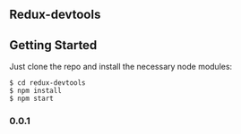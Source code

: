 ## Redux-devtools

## Getting Started

Just clone the repo and install the necessary node modules:

```shell
$ cd redux-devtools
$ npm install
$ npm start
```

### 0.0.1